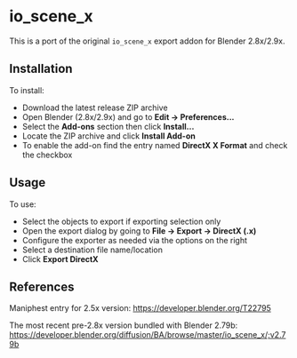 # io_scene_x

This is a port of the original `io_scene_x` export addon for Blender 2.8x/2.9x.

## Installation

To install:

* Download the latest release ZIP archive
* Open Blender (2.8x/2.9x) and go to **Edit -> Preferences...**
* Select the **Add-ons** section then click **Install...**
* Locate the ZIP archive and click **Install Add-on**
* To enable the add-on find the entry named **DirectX X Format** and check the checkbox

## Usage

To use:

* Select the objects to export if exporting selection only
* Open the export dialog by going to **File -> Export -> DirectX (.x)**
* Configure the exporter as needed via the options on the right
* Select a destination file name/location
* Click **Export DirectX**

## References

Maniphest entry for 2.5x version:
https://developer.blender.org/T22795

The most recent pre-2.8x version bundled with Blender 2.79b:
https://developer.blender.org/diffusion/BA/browse/master/io_scene_x/;v2.79b


